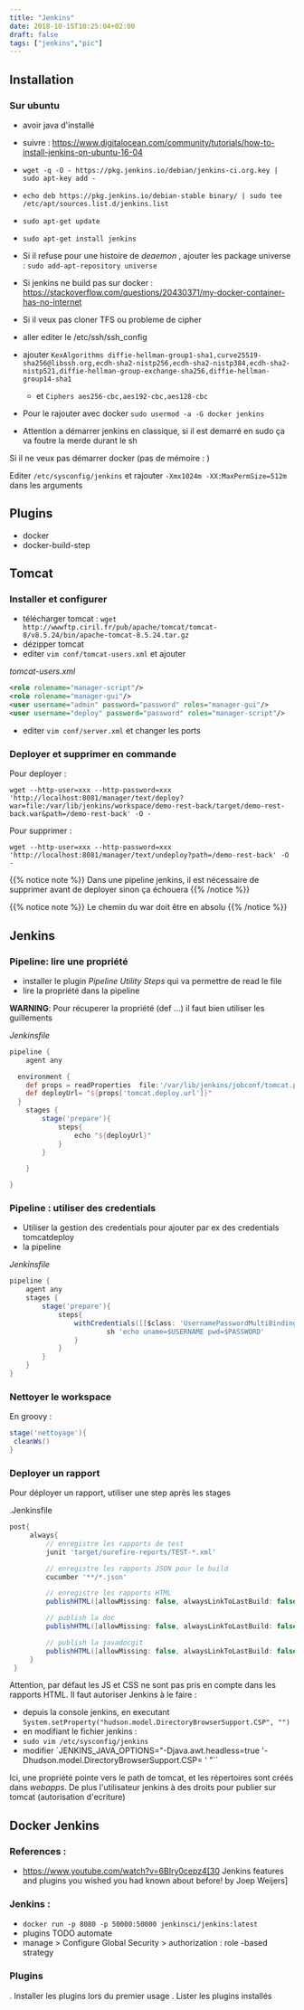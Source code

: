 ```yaml
---
title: "Jenkins"
date: 2018-10-15T10:25:04+02:00
draft: false
tags: ["jenkins","pic"]
---
```



## Installation

### Sur ubuntu 

* avoir java d'installé

* suivre : https://www.digitalocean.com/community/tutorials/how-to-install-jenkins-on-ubuntu-16-04
* `wget -q -O - https://pkg.jenkins.io/debian/jenkins-ci.org.key | sudo apt-key add -`
* `echo deb https://pkg.jenkins.io/debian-stable binary/ | sudo tee /etc/apt/sources.list.d/jenkins.list`
* `sudo apt-get update`
* `sudo apt-get install jenkins`
 * Si il refuse pour une histoire de *deaemon* , ajouter les package universe : `sudo add-apt-repository universe`  
 * Si jenkins ne build pas sur docker : https://stackoverflow.com/questions/20430371/my-docker-container-has-no-internet
 * Si il veux pas cloner TFS ou probleme de cipher
  * aller editer le /etc/ssh/ssh_config
* ajouter `KexAlgorithms diffie-hellman-group1-sha1,curve25519-sha256@libssh.org,ecdh-sha2-nistp256,ecdh-sha2-nistp384,ecdh-sha2-nistp521,diffie-hellman-group-exchange-sha256,diffie-hellman-group14-sha1`
  * et `Ciphers aes256-cbc,aes192-cbc,aes128-cbc`


* Pour le rajouter avec docker `sudo usermod -a -G docker jenkins`

* Attention a démarrer jenkins en classique, si il est demarré en sudo ça va foutre la merde durant le sh

Si il ne veux pas démarrer docker (pas de mémoire : )

Editer `/etc/sysconfig/jenkins` et rajouter  `-Xmx1024m -XX:MaxPermSize=512m` dans les arguments


## Plugins

* docker
* docker-build-step

## Tomcat
### Installer et configurer
* télécharger tomcat :  `wget http://wwwftp.ciril.fr/pub/apache/tomcat/tomcat-8/v8.5.24/bin/apache-tomcat-8.5.24.tar.gz`
* dézipper tomcat
* editer `vim conf/tomcat-users.xml` et ajouter

*tomcat-users.xml*
```xml
<role rolename="manager-script"/>
<role rolename="manager-gui"/>
<user username="admin" password="password" roles="manager-gui"/>
<user username="deploy" password="password" roles="manager-script"/>
```

* editer `vim conf/server.xml` et changer les ports

### Deployer et supprimer en commande

Pour deployer :

`wget --http-user=xxx --http-password=xxx 'http://localhost:8081/manager/text/deploy?war=file:/var/lib/jenkins/workspace/demo-rest-back/target/demo-rest-back.war&path=/demo-rest-back' -O -`

Pour supprimer :

`wget --http-user=xxx --http-password=xxx 'http://localhost:8081/manager/text/undeploy?path=/demo-rest-back' -O -`

{{% notice note %}}
Dans une pipeline jenkins, il est nécessaire de supprimer avant de deployer sinon ça échouera
{{% /notice %}}


{{% notice note %}}
Le chemin du war doit être en absolu
{{% /notice %}}


## Jenkins

### Pipeline: lire une propriété

* installer le plugin _Pipeline Utility Steps_ qui va permettre de read le file
* lire la propriété dans la pipeline

**WARNING**: Pour récuperer la propriété (def ...) il faut bien utiliser les guillements

*Jenkinsfile*
```groovy
pipeline {
    agent any

  environment {
    def props = readProperties  file:'/var/lib/jenkins/jobconf/tomcat.properties'
    def deployUrl= "${props['tomcat.deploy.url']}"
  }
    stages {
        stage('prepare'){
            steps{
                echo "${deployUrl}"
            }
        }

    }

}
```

### Pipeline : utiliser des credentials
* Utiliser la gestion des credentials pour ajouter par ex des credentials tomcatdeploy
* la pipeline

*Jenkinsfile*
```groovy
pipeline {
    agent any
    stages {
        stage('prepare'){
            steps{
                withCredentials([[$class: 'UsernamePasswordMultiBinding', credentialsId: 'tomcatdeploy', usernameVariable: 'USERNAME', passwordVariable: 'PASSWORD']]) {
                        sh 'echo uname=$USERNAME pwd=$PASSWORD'
                }
            }
        }
    }
}
```


### Nettoyer le workspace

En groovy : 
```groovy
stage('nettoyage'){
 cleanWs()
}
```

### Deployer un rapport
Pour déployer un rapport, utiliser une step après les stages

.Jenkinsfile
```groovy
post{
     always{
         // enregistre les rapports de test
         junit 'target/surefire-reports/TEST-*.xml'

         // enregistre les rapports JSON pour le build
         cucumber '**/*.json'

         // enregistre les rapports HTML
         publishHTML([allowMissing: false, alwaysLinkToLastBuild: false, keepAll: false, reportDir: 'target/cucumber', reportFiles: 'index.html', reportName: 'HTML Report', reportTitles: 'Rapport de tests cucumbers'])

         // publish la doc
         publishHTML([allowMissing: false, alwaysLinkToLastBuild: false, keepAll: false, reportDir: 'target/generated-docs', reportFiles: 'demo-rest-back.html', reportName: 'Doc', reportTitles: 'documentation'])

         // publish la javadocgit
         publishHTML([allowMissing: false, alwaysLinkToLastBuild: false, keepAll: false, reportDir: 'target/site/apidocs', reportFiles: 'index.html', reportName: 'JavaDoc', reportTitles: 'JavaDoc'])
     }
 }
```

Attention, par défaut les JS et CSS ne sont pas pris en compte dans les rapports HTML. Il faut autoriser Jenkins à le faire :

* depuis la console jenkins, en executant `System.setProperty("hudson.model.DirectoryBrowserSupport.CSP", "")`
* en modifiant le fichier jenkins :
 * `sudo vim /etc/sysconfig/jenkins`
 * modifier `JENKINS_JAVA_OPTIONS="-Djava.awt.headless=true '-Dhudson.model.DirectoryBrowserSupport.CSP= ' "``

Ici, une propriété pointe vers le path de tomcat, et les répertoires sont créés dans _webapps_.
De plus l'utilisateur jenkins à des droits pour publier sur tomcat (autorisation d'ecriture)


## Docker Jenkins

### References :
* https://www.youtube.com/watch?v=6BIry0cepz4[30 Jenkins features and plugins you wished you had known about before! by Joep Weijers]

### Jenkins :
* `docker run -p 8080 -p 50000:50000 jenkinsci/jenkins:latest`
* plugins  TODO automate
* manage > Configure Global Security >  authorization : role -based strategy

### Plugins
. Installer les plugins lors du premier usage
. Lister les plugins installés
